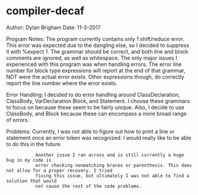 # compiler-decaf

Author: Dylan Brigham
Date: 11-3-2017

Program Notes: The program currently contains only 1 shift/reduce error. This error was 
               expected due to the dangling else, so I decided to suppress it with %expect 1.
               The grammar should be correct, and both line and block comments are ignored, as
               well as whitespace. The only major issues I experienced with this program was when
               handling errors. The error line number for block type expressions will report at the
               end of that grammar, NOT were the actual error exists. Other expressions though, do 
               correctly report the line number where the error exists. 


Error Handling: I decided to do error handling around ClassDeclaration, ClassBody, VarDeclaration
                Block, and Statement. I choose these grammars to focus on because these seem to be
                fairly unique. Also, I decide to use ClassBody, and Block because these can encompass
                a more broad range of errors. 


Problems:      Currently, I was not able to figure out how to print a line or statement
               once an error token was recognized. I would really like to be able to do this
               in the future.

               Another issue I ran across and is still currently a huge bug in my code is
               error checking nonmatching braces or parenthesis. This does not allow for a proper recovery. I tried
               fixing this issue, but ultimately I was not able to find a solution that would
               not cause the rest of the code problems.
